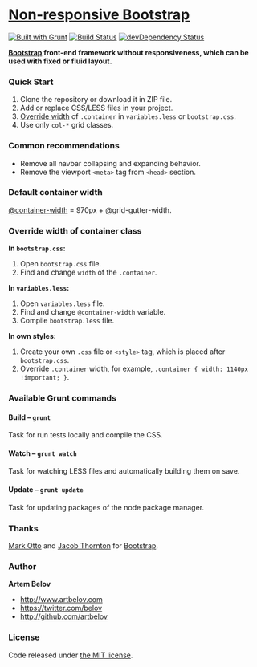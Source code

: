 # [Non-responsive Bootstrap](http://www.artbelov.com/non-responsive-bootstrap/)

[![Built with Grunt](https://cdn.gruntjs.com/builtwith.png)](http://gruntjs.com/) [![Build Status](http://img.shields.io/travis/artbelov/non-responsive-bootstrap/master.svg)](https://travis-ci.org/artbelov/non-responsive-bootstrap) [![devDependency Status](https://david-dm.org/artbelov/non-responsive-bootstrap/dev-status.png?theme=shields.io)](https://david-dm.org/artbelov/non-responsive-bootstrap#info=devDependencies)

**[Bootstrap](https://github.com/twitter/bootstrap) front-end framework without responsiveness, which can be used with fixed or fluid layout.**

### Quick Start

1. Clone the repository or download it in ZIP file.
2. Add or replace CSS/LESS files in your project.
3. [Override width](#override-width-of-container-class) of `.container`  in `variables.less` or `bootstrap.css`.
4. Use only `col-*` grid classes.

### Common recommendations

* Remove all navbar collapsing and expanding behavior.
* Remove the viewport `<meta>` tag from `<head>` section.

### Default container width

[@container-width](https://github.com/artbelov/non-responsive-bootstrap/blob/master/less/variables.less#L11) = 970px + @grid-gutter-width.

### Override width of container class

**In `bootstrap.css`:**

1. Open `bootstrap.css` file.
2. Find and change `width` of the `.container`.

**In `variables.less`:**

1. Open `variables.less` file.
2. Find and change `@container-width` variable.
3. Compile `bootstrap.less` file.

**In own styles:**

1. Create your own `.css` file or `<style>` tag, which is placed after `bootstrap.css`.
2. Override `.container` width, for example, `.container { width: 1140px !important; }`.

### Available Grunt commands

#### Build – `grunt`

Task for run tests locally and compile the CSS.

#### Watch – `grunt watch`

Task for watching LESS files and automatically building them on save.

#### Update – `grunt update`

Task for updating packages of the node package manager.

### Thanks

[Mark Otto](http://github.com/markdotto) and [Jacob Thornton](http://github.com/fat) for [Bootstrap](https://github.com/twitter/bootstrap).

### Author

**Artem Belov**

- <http://www.artbelov.com>
- <https://twitter.com/belov>
- <http://github.com/artbelov>

### License

Code released under [the MIT license](http://opensource.org/licenses/MIT).
